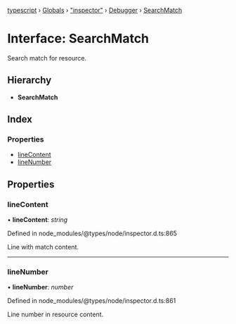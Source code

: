 [typescript](../README.md) › [Globals](../globals.md) › ["inspector"](../modules/_inspector_.md) › [Debugger](../modules/_inspector_.debugger.md) › [SearchMatch](_inspector_.debugger.searchmatch.md)

# Interface: SearchMatch

Search match for resource.

## Hierarchy

* **SearchMatch**

## Index

### Properties

* [lineContent](_inspector_.debugger.searchmatch.md#linecontent)
* [lineNumber](_inspector_.debugger.searchmatch.md#linenumber)

## Properties

###  lineContent

• **lineContent**: *string*

Defined in node_modules/@types/node/inspector.d.ts:865

Line with match content.

___

###  lineNumber

• **lineNumber**: *number*

Defined in node_modules/@types/node/inspector.d.ts:861

Line number in resource content.
